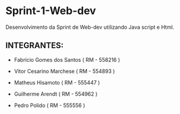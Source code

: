 # Sprint-1-Web-dev
Desenvolvimento da Sprint de Web-dev utilizando Java script e Html.

## INTEGRANTES:

- Fabrício Gomes dos Santos ( RM - 558216 )

- Vitor Cesarino Marchese ( RM - 554893 )

- Matheus Hisamoto ( RM - 555447 )

- Guilherme Arendt ( RM - 554962 )

- Pedro Polido ( RM - 555556 )

